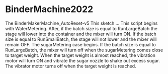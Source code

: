# BinderMachine2022

The BinderMakerMachine_AutoReset-v5
This sketch 
...
   This script begins with WaterMetering. After, if the batch size is equal to RunLargeBatch
   the stage will lower into the container and the mixer will turn ON. If the batch size is 
   equal to RunSmallBatch, the stage will not lower and the mixer will remain OFF. The
   sugarMetering case begins. If the batch size is equal to RunLargeBatch, the mixer will turn
   off when the sugarMetering comes close to target weight. When the target weight is almost reached,
   the vibration motor will turn ON and vibrate the sugar nozzle to shake out excess sugar. The
   vibrator motor turns off when the target weight is reached. 

